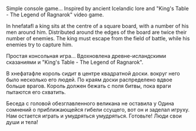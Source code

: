 Simple console game... 
Inspired by ancient Icelandic lore and "King's Table - The Legend of Ragnarok" video game.

In hnefatafl a king sits at the centre of a square board,
with a number of his men around him.
Distributed around the edges of the board are twice their number of enemies.
The king must escape from the field of battle, while his enemies try to capture him.

Простая консольная игра... 
Вдохновлена древне-исландскими сказаниями и "King's Table - The Legend of Ragnarok".

В хнефатафле король сидит в центре квадратной доски.
вокруг него было несколько его людей.
По краям доски распределено вдвое больше врагов.
Король должен бежать с поля битвы, пока враги пытаются его схватить.

Беседа с головой обезглавленного великана не оставила у Одина сомнений 
о приближающейся гибели ссущего,
вот он и заделал игруху. 
Нам остается играть и умудряться умудряться. Готовьте! Люди свои души и тела!
